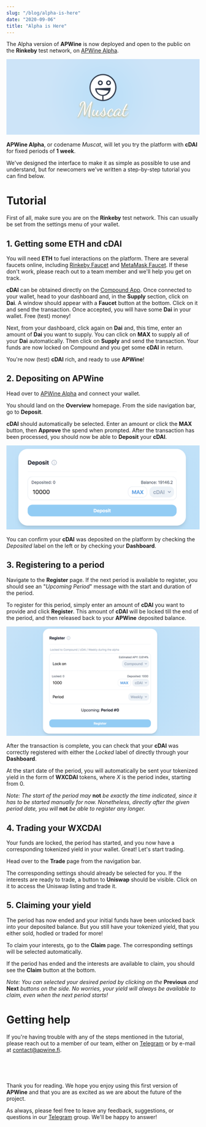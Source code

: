 ```yaml
---
slug: "/blog/alpha-is-here"
date: "2020-09-06"
title: "Alpha is Here"
---
```


The Alpha version of **APWine** is now deployed and open to the public on the **Rinkeby** test network, on [APWine Alpha](https://alpha.apwine.fi/).

![APWine Muscat](./muscat.png)

**APWine Alpha**, or codename *Muscat*, will let you try the platform with **cDAI** for fixed periods of **1 week**.

We've designed the interface to make it as simple as possible to use and understand, but for newcomers we've written a step-by-step tutorial you can find below.

# Tutorial

First of all, make sure you are on the **Rinkeby** test network. This can usually be set from the settings menu of your wallet.

## 1. Getting some ETH and cDAI

You will need **ETH** to fuel interactions on the platform. There are several faucets online, including [Rinkeby Faucet](https://faucet.rinkeby.io/) and [MetaMask Faucet](https://faucet.metamask.io/). If these don't work, please reach out to a team member and we'll help you get on track.

**cDAI** can be obtained directly on the [Compound App](https://app.compound.finance/). Once connected to your wallet, head to your dashboard and, in the **Supply** section, click on **Dai**. A window should appear with a **Faucet** button at the bottom. Click on it and send the transaction. Once accepted, you will have some **Dai** in your wallet. Free (test) money!

Next, from your dashboard, click again on **Dai** and, this time, enter an amount of **Dai** you want to supply. You can click on **MAX** to supply all of your **Dai** automatically. Then click on **Supply** and send the transaction. Your funds are now locked on Compound and you get some **cDAI** in return.

You're now (test) **cDAI** rich, and ready to use **APWine**!

## 2. Depositing on APWine

Head over to [APWine Alpha](https://alpha.apwine.fi/) and connect your wallet.

You should land on the **Overview** homepage. From the side navigation bar, go to **Deposit**.

**cDAI** should automatically be selected. Enter an amount or click the **MAX** button, then **Approve** the spend when prompted. After the transaction has been processed, you should now be able to **Deposit** your **cDAI**.

![Deposit](./tutorial/deposit.png)

You can confirm your **cDAI** was deposited on the platform by checking the *Deposited* label on the left or by checking your **Dashboard**. 

## 3. Registering to a period

Navigate to the **Register** page. If the next period is available to register, you should see an "*Upcoming Period*" message with the start and duration of the period.

To register for this period, simply enter an amount of **cDAI** you want to provide and click **Register**. This amount of **cDAI** will be locked till the end of the period, and then released back to your **APWine** deposited balance.

![Register](./tutorial/register.png)

After the transaction is complete, you can check that your **cDAI** was correctly registered with either the *Locked* label of directly through your **Dashboard**.

At the start date of the period, you will automatically be sent your tokenized yield in the form of **WXCDAI** tokens, where *X* is the period index, starting from 0.

*Note: The start of the period may* **not** *be exactly the time indicated, since it has to be started manually for now. Nonetheless, directly after the given period date, you will* **not** *be able to register any longer.*

## 4. Trading your WXCDAI

Your funds are locked, the period has started, and you now have a corresponding tokenized yield in your wallet. Great! Let's start trading.

Head over to the **Trade** page from the navigation bar.

The corresponding settings should already be selected for you. If the interests are ready to trade, a button to **Uniswap** should be visible. Click on it to access the Uniswap listing and trade it.

## 5. Claiming your yield

The period has now ended and your initial funds have been unlocked back into your deposited balance. But you still have your tokenized yield, that you either sold, hodled or traded for more!

To claim your interests, go to the **Claim** page. The corresponding settings will be selected automatically.

If the period has ended and the interests are available to claim, you should see the **Claim** button at the bottom.

*Note: You can selected your desired period by clicking on the* **Previous** *and* **Next** *buttons on the side. No worries, your yield will always be available to claim, even when the next period starts!*

# Getting help

If you're having trouble with any of the steps mentioned in the tutorial, please reach out to a member of our team, either on [Telegram](https://t.me/APWineFinance) or by e-mail at [contact@apwine.fi](mailto:contact@apwine.fi).

&nbsp;

&nbsp;

Thank you for reading. We hope you enjoy using this first version of **APWine** and that you are as excited as we are about the future of the project.

As always, please feel free to leave any feedback, suggestions, or questions in our [Telegram](https://t.me/APWineFinance) group. We'll be happy to answer!